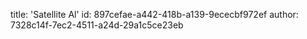 title: 'Satellite Al'
id: 897cefae-a442-418b-a139-9ececbf972ef
author: 7328c14f-7ec2-4511-a24d-29a1c5ce23eb
